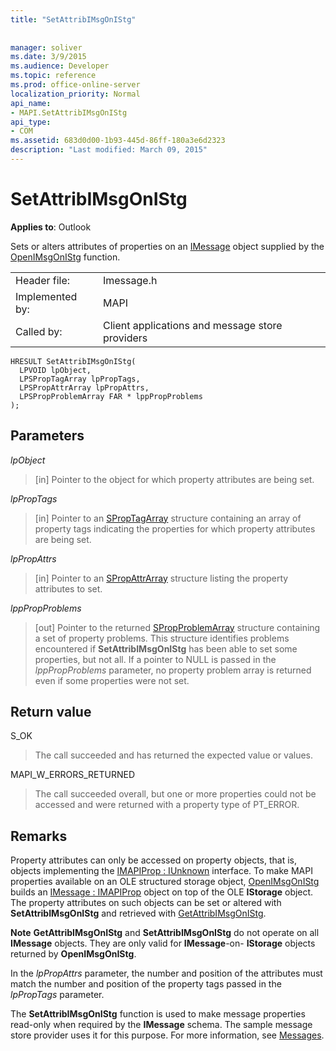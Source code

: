 ```yaml
---
title: "SetAttribIMsgOnIStg"
 
 
manager: soliver
ms.date: 3/9/2015
ms.audience: Developer
ms.topic: reference
ms.prod: office-online-server
localization_priority: Normal
api_name:
- MAPI.SetAttribIMsgOnIStg
api_type:
- COM
ms.assetid: 683d0d00-1b93-445d-86ff-180a3e6d2323
description: "Last modified: March 09, 2015"
---
```


# SetAttribIMsgOnIStg

  
  
**Applies to**: Outlook 
  
Sets or alters attributes of properties on an [IMessage](imessageimapiprop.md) object supplied by the [OpenIMsgOnIStg](openimsgonistg.md) function. 
  
|||
|:-----|:-----|
|Header file:  <br/> |Imessage.h  <br/> |
|Implemented by:  <br/> |MAPI  <br/> |
|Called by:  <br/> |Client applications and message store providers  <br/> |
   
```
HRESULT SetAttribIMsgOnIStg(
  LPVOID lpObject,
  LPSPropTagArray lpPropTags,
  LPSPropAttrArray lpPropAttrs,
  LPSPropProblemArray FAR * lppPropProblems
);
```

## Parameters

 _lpObject_
  
> [in] Pointer to the object for which property attributes are being set. 
    
 _lpPropTags_
  
> [in] Pointer to an [SPropTagArray](sproptagarray.md) structure containing an array of property tags indicating the properties for which property attributes are being set. 
    
 _lpPropAttrs_
  
> [in] Pointer to an [SPropAttrArray](spropattrarray.md) structure listing the property attributes to set. 
    
 _lppPropProblems_
  
> [out] Pointer to the returned [SPropProblemArray](spropproblemarray.md) structure containing a set of property problems. This structure identifies problems encountered if **SetAttribIMsgOnIStg** has been able to set some properties, but not all. If a pointer to NULL is passed in the  _lppPropProblems_ parameter, no property problem array is returned even if some properties were not set. 
    
## Return value

S_OK 
  
> The call succeeded and has returned the expected value or values.
    
MAPI_W_ERRORS_RETURNED 
  
> The call succeeded overall, but one or more properties could not be accessed and were returned with a property type of PT_ERROR.
    
## Remarks

Property attributes can only be accessed on property objects, that is, objects implementing the [IMAPIProp : IUnknown](imapipropiunknown.md) interface. To make MAPI properties available on an OLE structured storage object, [OpenIMsgOnIStg](openimsgonistg.md) builds an [IMessage : IMAPIProp](imessageimapiprop.md) object on top of the OLE **IStorage** object. The property attributes on such objects can be set or altered with **SetAttribIMsgOnIStg** and retrieved with [GetAttribIMsgOnIStg](getattribimsgonistg.md). 
  
 **Note** **GetAttribIMsgOnIStg** and **SetAttribIMsgOnIStg** do not operate on all **IMessage** objects. They are only valid for **IMessage**-on- **IStorage** objects returned by **OpenIMsgOnIStg**. 
  
In the  _lpPropAttrs_ parameter, the number and position of the attributes must match the number and position of the property tags passed in the  _lpPropTags_ parameter. 
  
The **SetAttribIMsgOnIStg** function is used to make message properties read-only when required by the **IMessage** schema. The sample message store provider uses it for this purpose. For more information, see [Messages](mapi-messages.md). 
  


